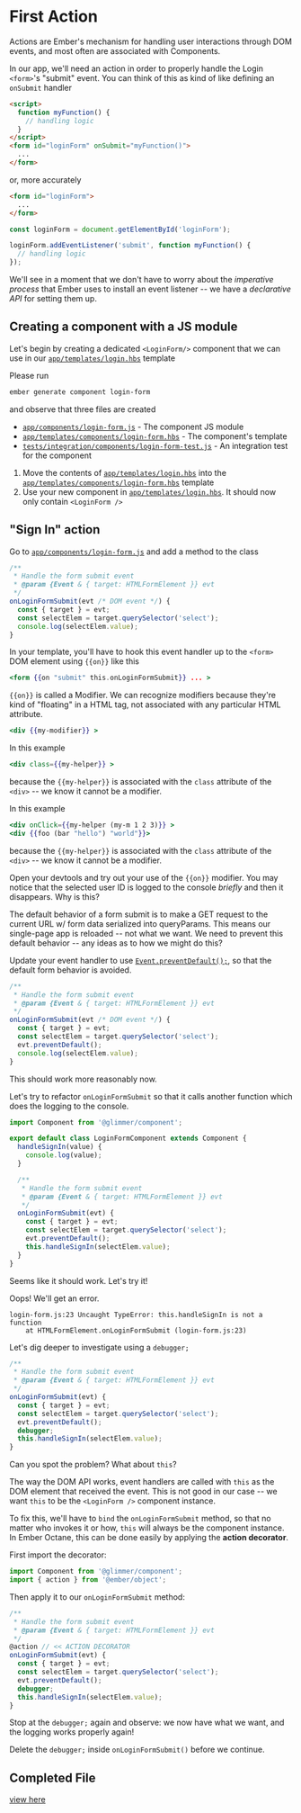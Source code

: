 # First Action

Actions are Ember's mechanism for handling user interactions through DOM events, and most often are associated with Components.

<!-- Explain more: What does it mean - "are associated with Components" and why should the dev care? -->

In our app, we'll need an action in order to properly handle the Login `<form>`'s "submit" event. You can think of this as kind of like defining an `onSubmit` handler

```html
<script>
  function myFunction() {
    // handling logic
  }
</script>
<form id="loginForm" onSubmit="myFunction()">
  ...
</form>
```

or, more accurately

```html
<form id="loginForm">
  ...
</form>
```

```js
const loginForm = document.getElementById('loginForm');

loginForm.addEventListener('submit', function myFunction() {
  // handling logic
});
```

We'll see in a moment that we don't have to worry about the _imperative process_ that Ember uses to install an event listener -- we have a _declarative API_ for setting them up.

<!-- Why does this matter to the dev? What is important about imperative process vs declarative API? -->

## Creating a component with a JS module

Let's begin by creating a dedicated `<LoginForm/>` component that we can use in our [`app/templates/login.hbs`](../app/templates/login.hbs) template

Please run

```sh
ember generate component login-form
```

and observe that three files are created

- [`app/components/login-form.js`](../app/components/login-form.js) - The component JS module
- [`app/templates/components/login-form.hbs`](../app/templates/components/login-form.hbs) - The component's template
- [`tests/integration/components/login-form-test.js`](../tests/integration/components/login-form-test.js) - An integration test for the component

1. Move the contents of [`app/templates/login.hbs`](../app/templates/login.hbs) into the [`app/templates/components/login-form.hbs`](../app/templates/components/login-form.hbs) template
1. Use your new component in [`app/templates/login.hbs`](../app/templates/login.hbs). It should now only contain `<LoginForm />`

## "Sign In" action

Go to [`app/components/login-form.js`](../app/components/login-form.js) and add a method to the class

```js
/**
 * Handle the form submit event
 * @param {Event & { target: HTMLFormElement }} evt
 */
onLoginFormSubmit(evt /* DOM event */) {
  const { target } = evt;
  const selectElem = target.querySelector('select');
  console.log(selectElem.value);
}
```

In your template, you'll have to hook this event handler up to the `<form>` DOM element using `{{on}}` like this

```hbs
<form {{on "submit" this.onLoginFormSubmit}} ... >
```

`{{on}}` is called a Modifier. We can recognize modifiers because they're kind of "floating" in a HTML tag, not associated with any particular HTML attribute.

```hbs
<div {{my-modifier}} >
```

In this example

```hbs
<div class={{my-helper}} >
```

because the `{{my-helper}}` is associated with the `class` attribute of the `<div>` -- we know it cannot be a modifier.

In this example

```hbs
<div onClick={{my-helper (my-m 1 2 3)}} >
<div {{foo (bar "hello") "world"}}>
```

because the `{{my-helper}}` is associated with the `class` attribute of the `<div>` -- we know it cannot be a modifier.

Open your devtools and try out your use of the `{{on}}` modifier. You may notice that the selected user ID is logged to the console _briefly_ and then it disappears. Why is this?

The default behavior of a form submit is to make a GET request to the current URL w/ form data serialized into queryParams. This means our single-page app is reloaded -- not what we want. We need to prevent this default behavior -- any ideas as to how we might do this?

Update your event handler to use [`Event.preventDefault();`](https://developer.mozilla.org/en-US/docs/Web/API/Event/preventDefault), so that the default form behavior is avoided.

```js
/**
 * Handle the form submit event
 * @param {Event & { target: HTMLFormElement }} evt
 */
onLoginFormSubmit(evt /* DOM event */) {
  const { target } = evt;
  const selectElem = target.querySelector('select');
  evt.preventDefault();
  console.log(selectElem.value);
}
```

This should work more reasonably now.

Let's try to refactor `onLoginFormSubmit` so that it calls another function which does the logging to the console.

```js
import Component from '@glimmer/component';

export default class LoginFormComponent extends Component {
  handleSignIn(value) {
    console.log(value);
  }

  /**
   * Handle the form submit event
   * @param {Event & { target: HTMLFormElement }} evt
   */
  onLoginFormSubmit(evt) {
    const { target } = evt;
    const selectElem = target.querySelector('select');
    evt.preventDefault();
    this.handleSignIn(selectElem.value);
  }
}
```

Seems like it should work. Let's try it!

Oops! We'll get an error.

```
login-form.js:23 Uncaught TypeError: this.handleSignIn is not a function
    at HTMLFormElement.onLoginFormSubmit (login-form.js:23)
```

Let's dig deeper to investigate using a `debugger;`

```js
/**
 * Handle the form submit event
 * @param {Event & { target: HTMLFormElement }} evt
 */
onLoginFormSubmit(evt) {
  const { target } = evt;
  const selectElem = target.querySelector('select');
  evt.preventDefault();
  debugger;
  this.handleSignIn(selectElem.value);
}
```

Can you spot the problem? What about `this`?

The way the DOM API works, event handlers are called with `this` as the DOM element that received the event. This is not good in our case -- we want `this` to be the `<LoginForm />` component instance.

To fix this, we'll have to `bind` the `onLoginFormSubmit` method, so that no matter who invokes it or how, `this` will always be the component instance. In Ember Octane, this can be done easily by applying the **action decorator**.

First import the decorator:

```js
import Component from '@glimmer/component';
import { action } from '@ember/object';
```

Then apply it to our `onLoginFormSubmit` method:

```js
/**
 * Handle the form submit event
 * @param {Event & { target: HTMLFormElement }} evt
 */
@action // << ACTION DECORATOR
onLoginFormSubmit(evt) {
  const { target } = evt;
  const selectElem = target.querySelector('select');
  evt.preventDefault();
  debugger;
  this.handleSignIn(selectElem.value);
}
```

Stop at the `debugger;` again and observe: we now have what we want, and the logging works properly again!

Delete the `debugger;` inside `onLoginFormSubmit()` before we continue.

## Completed File

[view here](https://github.com/mike-north/ember-octane-workshop/commit/b38fd546b42681006a7ffc7df82cbf51da396c3e)
